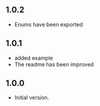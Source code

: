 ## 1.0.2
- Enums have been exported

## 1.0.1
- added example
- The readme has been improved

## 1.0.0
- Initial version.